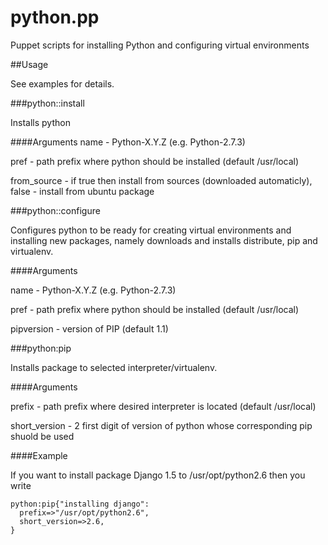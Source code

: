python.pp
=========

Puppet scripts for installing Python and configuring virtual environments


##Usage

See examples for details.


###python::install

Installs python 

####Arguments
name - Python-X.Y.Z (e.g. Python-2.7.3)

pref - path prefix where python should be installed (default /usr/local)

from_source - if true then install from sources (downloaded automaticly), false - install from ubuntu package

###python::configure

Configures python to be ready for creating virtual environments and installing new packages, namely downloads and installs
distribute, pip and virtualenv.

####Arguments

name - Python-X.Y.Z (e.g. Python-2.7.3)

pref - path prefix where python should be installed (default /usr/local)

pipversion - version of PIP (default 1.1)


###python:pip

Installs package to selected interpreter/virtualenv.

####Arguments

prefix - path prefix where desired interpreter is located (default /usr/local)

short_version - 2 first digit of version of python whose corresponding pip shuold be used

####Example

If you want to install package Django 1.5 to /usr/opt/python2.6 then you write 

    python:pip{"installing django":
      prefix=>"/usr/opt/python2.6",
      short_version=>2.6,
    }





